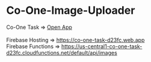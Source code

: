 # Co-One-Image-Uploader

Co-One Task =>
[Open App](https://co-one-task-d23fc.web.app) <br /> <br />
Firebase Hosting => https://co-one-task-d23fc.web.app <br />
Firebase Functions => https://us-central1-co-one-task-d23fc.cloudfunctions.net/default/api/images
